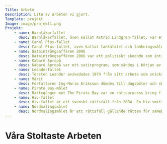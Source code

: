 ```yaml
---
Title: Arbete
Description: Lite av arbeten vi gjort.
Template: projekt
Image: image/projekt1.png
Projekt:
    - name: Barnläkarfallet
      desc: Barnläkarfallet, även kallat Astrid Lindgren-fallet, var ett svenskt rättsfall där en läkare misstänktes för att avsiktligt ha berövat ett spädbarn livet. Läkaren var narkosläkare, men omnämndes allmänt i media som barnläkare. Barnet föddes 2008 och vårdades för svåra hjärnskador på Astrid Lindgrens barnsjukhus (ALB) i Solna. Brottet skulle ha skett sedan livsuppehållande vård avbrutits. Efter rättegång 2011 friades läkaren från alla misstankar.
    - name: Canal Plus-fallet
      desc: Canal Plus-fallet, även kallat länkåtalet och länkningsmålet, var ett unikt och uppmärksammat svenskt rättsfall om brott mot upphovsrättslagen där en man fälldes för att ha länkat till två webbsända ishockeymatcher på Canal Plus hemsida. I ett Internetforum på sin egen sajt, som var tillägnad favoritlaget, hade mannen 2007 med hypertextlänkning länkat till två via Internet direktsända ishockeymatcher, Djurgården-Södertälje och Södertälje-Modo, på Canal Plus hemsida så att även obehöriga kunnat se matcherna. Matcherna kostade 89 kronor styck, men var åtkomliga med endast länk och ett gratisprogram för webb-tv.
    - name: Dataintrångsaffären 2006
      desc: Dataintrångsaffären 2006 var ett politiskt skeende som inträffade under de två sista veckorna i den svenska valrörelsen 2006. Socialdemokratiska arbetarepartiet anklagade representanter för Folkpartiet för att ha gjort intrång i deras interna datanätverk och därvid ha kommit över känslig partiinformation. Anklagelserna visade sig delvis stämma.
    - name: Kabaré Apropå
      desc: Kabaré Apropå var ett satirprogram, som sändes i början av 1980-talet, producerat av Radio Göteborg och lett av Frank Gunnarsson tillsammans med medverkande som Kent Andersson, Roland Jansson, Anders Wällhed, Sonja Gube och Weiron Holmberg. I slutet av mars 1982 fällde Göteborgs tingsrätt Bo Carlson, dåvarande chef för Radio Göteborg, för förtal på grund av ett satirinslag i programmet.
    - name: Leanderfallet
      desc: Torsten Leander avskedades 1979 från sitt arbete som snickare på Marinmuseum i Karlskrona med omedelbar verkan efter att säkerhetskontrollen avslöjat att han fanns i Säpos register. Det som fanns om honom var att han sålt Vietnambulletinen vid något tillfälle på sextiotalet, att han 1973 lämnat in en ansökan om medlemskap i KFML, samt att han vid ett tillfälle 1978 stod parkerad utanför Djäkneparkskolan i Norrköping samtidigt som Folket i Bild/Kulturfront hade årsmöte där. Uppgifterna kom genom spaning, infiltration och information från privatpersoner. Arton år senare fick Leander upprättelse och ett skadestånd.
    - name: Märit
      desc: Författaren Ing-Marie Eriksson dömdes till dagsböter och skadestånd i rådhusrätten för grovt förtal gentemot Märits mor och bror som i boken utpekas för att han misshandlat Märit. I hovrätten ändrades domen till förtal och straffet mildrades. Hon dömdes där till 40 dagsböter á 15 kronor samt att tillsammans med förlaget betala skadestånd på 5 000 kronor. Att hon fälldes för förtal förklaras i domslutet med att hon skildrar handlingar som är av ”allvarlig beskaffenhet” och att förövarna var lätta att identifiera. Rätten bedömde inte heller att det fanns något allmänintresse i att utpeka Märits mor och bror för dådet.
    - name: Pirate Bay-målet
      desc: Rättegången mot The Pirate Bay var en rättsprocess kring fildelning. Stockholms tingsrätt avgjorde målet 2009 och Svea hovrätt 2010. Båda rättegångsprövningarna ledde till fällande domar mot de ansvariga för The Pirate Bay, nämligen fängelsestraff och kraftigt solidariskt skadestånd till de spel-, film- och skivbolag som var målsägande.
    - name: Hiv-fallet
      desc: Hiv-fallet är ett svenskt rättsfall från 2004. En hiv-smittad man hade haft oskyddat sex med ett stort antal icke hiv-smittade män och åtalades därför för försök till grov misshandel. Åtalet omfattade tio målsägande och 255 brottstillfällen; ingen av målsägandena hade smittats av hiv. Fallet blev uppmärksammat inom rättsvetenskapen eftersom Högsta domstolen vid sin prövning av fallet kom att ändra formerna för uppsåtsbedömning.
    - name: Nordmalingsmålet
      desc: Nordmalingsmålet är ett rättsfall gällande rätten för samebyar att bedriva renskötsel på privatägda marker. Det avgjordes den 27 april 2011 av Högsta domstolen, som fastställde att samebyarna har rätt till vinterbete på de aktuella fastigheterna.
---
```


Våra Stoltaste Arbeten
======================